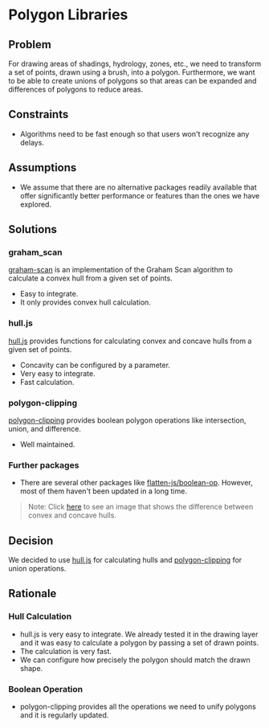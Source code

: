 # Polygon Libraries

## Problem

For drawing areas of shadings, hydrology, zones, etc., we need to transform a set of points, drawn using a brush, into a polygon. Furthermore, we want to be able to create unions of polygons so that areas can be expanded and differences of polygons to reduce areas.

## Constraints

- Algorithms need to be fast enough so that users won't recognize any delays.

## Assumptions

- We assume that there are no alternative packages readily available that offer significantly better performance or features than the ones we have explored.

## Solutions

### graham_scan

[graham-scan](https://www.npmjs.com/package/graham_scan) is an implementation of the Graham Scan algorithm to calculate a convex hull from a given set of points.

- Easy to integrate.
- It only provides convex hull calculation.

### hull.js

[hull.js](https://www.npmjs.com/package/hull.js) provides functions for calculating convex and concave hulls from a given set of points.

- Concavity can be configured by a parameter.
- Very easy to integrate.
- Fast calculation.

### polygon-clipping

[polygon-clipping](https://www.npmjs.com/package/polygon-clipping) provides boolean polygon operations like intersection, union, and difference.

- Well maintained.

### Further packages

- There are several other packages like [flatten-js/boolean-op](https://www.npmjs.com/package/@flatten-js/boolean-op). However, most of them haven't been updated in a long time.

> Note: Click [here](https://www.researchgate.net/profile/Zahrah-Yahya-Assoc-Prof-Ts-Dr/publication/312373158/figure/fig5/AS:668462426898432@1536385270015/Classification-of-convex-and-concave-hull-Adapted-from-6.png) to see an image that shows the difference between convex and concave hulls.

## Decision

We decided to use [hull.js](https://www.npmjs.com/package/hull.js) for calculating hulls and [polygon-clipping](https://www.npmjs.com/package/polygon-clipping) for union operations.

## Rationale

### Hull Calculation

- hull.js is very easy to integrate. We already tested it in the drawing layer and it was easy to calculate a polygon by passing a set of drawn points.
- The calculation is very fast.
- We can configure how precisely the polygon should match the drawn shape.

### Boolean Operation

- polygon-clipping provides all the operations we need to unify polygons and it is regularly updated.
